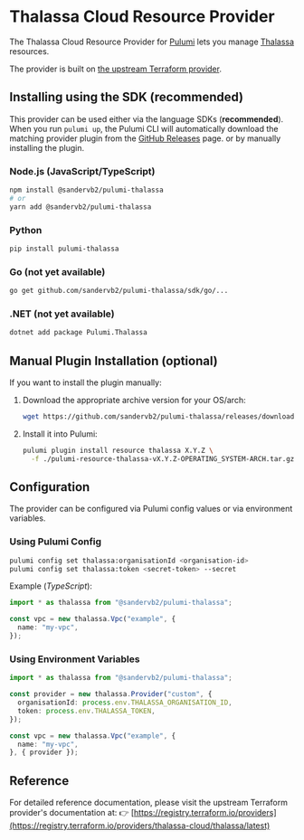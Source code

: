 # Thalassa Cloud Resource Provider

The Thalassa Cloud Resource Provider for [Pulumi](https://www.pulumi.com) lets you manage [Thalassa](https://www.thalassa.cloud/) resources.

The provider is built on [the upstream Terraform provider](https://github.com/thalassa-cloud/terraform-provider-thalassa).

## Installing using the SDK (recommended)

This provider can be used either via the language SDKs (**recommended**). When you run `pulumi up`, the Pulumi CLI will automatically download the matching provider plugin
from the [GitHub Releases](https://github.com/sandervb2/pulumi-thalassa/releases) page. or by manually installing the plugin.

### Node.js (JavaScript/TypeScript)

```bash
npm install @sandervb2/pulumi-thalassa
# or
yarn add @sandervb2/pulumi-thalassa
```

### Python

```bash
pip install pulumi-thalassa
```

### Go (not yet available)

```bash
go get github.com/sandervb2/pulumi-thalassa/sdk/go/...
```

### .NET (not yet available)

```bash
dotnet add package Pulumi.Thalassa
```

## Manual Plugin Installation (optional)

If you want to install the plugin manually:

1. Download the appropriate archive version for your OS/arch:

   ```bash
   wget https://github.com/sandervb2/pulumi-thalassa/releases/download/vX.Y.Z/pulumi-resource-thalassa-vX.Y.Z-OPERATING_SYSTEM-ARCH.tar.gz
   ```

2. Install it into Pulumi:

   ```bash
   pulumi plugin install resource thalassa X.Y.Z \
     -f ./pulumi-resource-thalassa-vX.Y.Z-OPERATING_SYSTEM-ARCH.tar.gz
   ```

## Configuration

The provider can be configured via Pulumi config values or via environment variables.

### Using Pulumi Config

```bash
pulumi config set thalassa:organisationId <organisation-id>
pulumi config set thalassa:token <secret-token> --secret
```

Example (*TypeScript*):

```typescript
import * as thalassa from "@sandervb2/pulumi-thalassa";

const vpc = new thalassa.Vpc("example", {
  name: "my-vpc",
});
```
### Using Environment Variables

```typescript
import * as thalassa from "@sandervb2/pulumi-thalassa";

const provider = new thalassa.Provider("custom", {
  organisationId: process.env.THALASSA_ORGANISATION_ID,
  token: process.env.THALASSA_TOKEN,
});

const vpc = new thalassa.Vpc("example", {
  name: "my-vpc",
}, { provider });
```

## Reference

For detailed reference documentation, please visit the upstream Terraform provider's documentation at:
👉 [https://registry.terraform.io/providers](https://registry.terraform.io/providers/thalassa-cloud/thalassa/latest)
